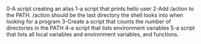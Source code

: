 0-A script creating an alias
1-a script that prints hello user
2-Add /action to the PATH. /action should be the last directory the shell looks into when looking for a program
3-Create a script that counts the number of directories in the PATH
4-a script that lists environment variables
5-a script that lists all local variables and environment variables, and functions.
